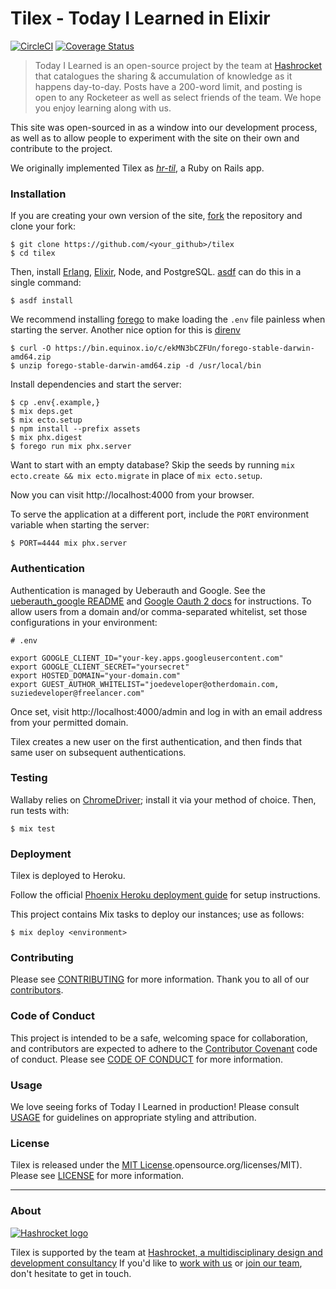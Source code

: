 # Tilex - Today I Learned in Elixir

[![CircleCI](https://circleci.com/gh/hashrocket/tilex.svg?style=svg)](https://circleci.com/gh/hashrocket/tilex) [![Coverage Status](https://coveralls.io/repos/github/hashrocket/tilex/badge.svg?branch=master)](https://coveralls.io/github/hashrocket/tilex?branch=master)

> Today I Learned is an open-source project by the team at
> [Hashrocket][hashrocket] that catalogues the sharing & accumulation of
> knowledge as it happens day-to-day. Posts have a 200-word limit, and posting
> is open to any Rocketeer as well as select friends of the team. We hope you
> enjoy learning along with us.

This site was open-sourced in as a window into our development process, as well as
to allow people to experiment with the site on their own and contribute to the
project.

We originally implemented Tilex as [_hr-til_][hr-til], a Ruby on Rails app.

### Installation

If you are creating your own version of the site, [fork][fork] the repository
and clone your fork:

```shell
$ git clone https://github.com/<your_github>/tilex
$ cd tilex
```

Then, install [Erlang][erlang], [Elixir][elixir], Node, and PostgreSQL.
[asdf][asdf] can do this in a single command:

```shell
$ asdf install
```

We recommend installing [forego](https://github.com/ddollar/forego) to make loading the `.env` file painless when starting the server.
Another nice option for this is [direnv](https://direnv.net/)

```shell
$ curl -O https://bin.equinox.io/c/ekMN3bCZFUn/forego-stable-darwin-amd64.zip
$ unzip forego-stable-darwin-amd64.zip -d /usr/local/bin
```

Install dependencies and start the server:

```shell
$ cp .env{.example,}
$ mix deps.get
$ mix ecto.setup
$ npm install --prefix assets
$ mix phx.digest
$ forego run mix phx.server
```

Want to start with an empty database? Skip the seeds by running `mix ecto.create && mix
ecto.migrate` in place of `mix ecto.setup`.

Now you can visit http://localhost:4000 from your browser.

To serve the application at a different port, include the `PORT` environment
variable when starting the server:

```shell
$ PORT=4444 mix phx.server
```

### Authentication

Authentication is managed by Ueberauth and Google. See the [ueberauth_google
README][ueberauth_google] and [Google Oauth 2 docs][oauth_google] for
instructions. To allow users from a domain and/or comma-separated whitelist,
set those configurations in your environment:

```shell
# .env

export GOOGLE_CLIENT_ID="your-key.apps.googleusercontent.com"
export GOOGLE_CLIENT_SECRET="yoursecret"
export HOSTED_DOMAIN="your-domain.com"
export GUEST_AUTHOR_WHITELIST="joedeveloper@otherdomain.com, suziedeveloper@freelancer.com"
```

Once set, visit http://localhost:4000/admin and log in with an email address
from your permitted domain.

Tilex creates a new user on the first authentication, and then finds that same
user on subsequent authentications.

### Testing

Wallaby relies on [ChromeDriver][chromedriver]; install it via your method of
choice.  Then, run tests with:

```shell
$ mix test
```

### Deployment

Tilex is deployed to Heroku.

Follow the official [Phoenix Heroku deployment guide](https://hexdocs.pm/phoenix/heroku.html) for setup instructions.

This project contains Mix tasks to deploy our instances; use as follows:

```shell
$ mix deploy <environment>
```

### Contributing

Please see [CONTRIBUTING](CONTRIBUTING.md) for more information. Thank you to
all of our [contributors][contrib].

### Code of Conduct

This project is intended to be a safe, welcoming space for collaboration, and
contributors are expected to adhere to the [Contributor Covenant][cc] code of
conduct. Please see [CODE OF CONDUCT](CODE_OF_CONDUCT.md) for more information.

### Usage

We love seeing forks of Today I Learned in production! Please consult
[USAGE](USAGE.md) for guidelines on appropriate styling and attribution.

### License

Tilex is released under the [MIT License][mit].opensource.org/licenses/MIT). Please
see [LICENSE](LICENSE.md) for more information.

---

### About

[![Hashrocket logo](https://hashrocket.com/hashrocket_logo.svg)][hashrocket]

Tilex is supported by the team at [Hashrocket, a multidisciplinary design and
development consultancy][hashrocket] If you'd like to [work with us][hire-us]
or [join our team][join-us], don't hesitate to get in touch.

[asdf]: https://github.com/asdf-vm/asdf
[cc]: http://contributor-covenant.org
[chromedriver]: https://sites.google.com/a/chromium.org/chromedriver/
[contrib]: https://github.com/hashrocket/tilex/graphs/contributors
[elixir]: https://elixir-lang.org/
[erlang]: https://www.erlang.org/
[fork]: https://help.github.com/articles/fork-a-repo/
[hashrocket]: https://hashrocket.com/
[hire-us]: https://hashrocket.com/contact-us/hire-us
[hr-til]: https://github.com/hashrocket/hr-til
[join-us]: https://hashrocket.com/contact-us/jobs
[mit]: http://www.opensource.org/licenses/MIT
[oauth_google]: https://developers.google.com/identity/protocols/OAuth2WebServer
[ueberauth_google]: https://github.com/ueberauth/ueberauth_google
